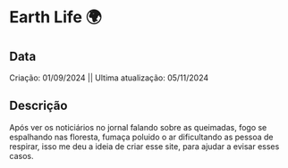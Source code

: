 # Earth Life 🌍

## Data
Criação: 01/09/2024 ||
Ultima atualização: 05/11/2024

## Descrição
Após ver os noticiários no jornal falando sobre as queimadas, fogo se espalhando nas floresta, fumaça poluido o ar dificultando as pessoa de respirar, isso me deu a ideia de criar esse site, para ajudar a evisar esses casos.
